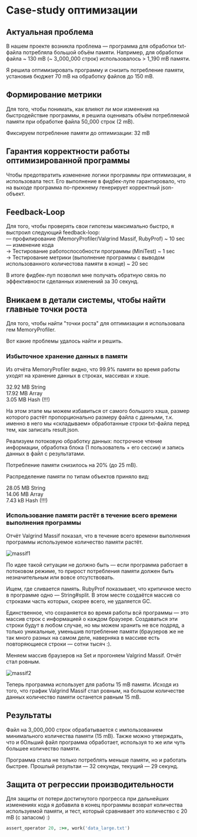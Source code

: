 # Case-study оптимизации

## Актуальная проблема
В нашем проекте возникла проблема — программа для обработки txt-файла потребляла большой объём памяти. Например, для обработки файла ~ 130 mB (~ 3_000_000 строк) использовалось > 1_190 mB памяти.

Я решила оптимизировать программу и снизить потребление памяти, установив бюджет 70 mB на обработку файлов до 150 mB.

## Формирование метрики
Для того, чтобы понимать, как влияют ли мои изменения на быстродействие программы, я решила оценивать объём потребляемой памяти при обработке файла 50_000 строк (2 mB).

Фиксируем потребление памяти до оптимизации:
32 mB

## Гарантия корректности работы оптимизированной программы
Чтобы предотвратить изменение логики программы при оптимизации, я использовала тест. Его выполнение в фидбек-лупе гарантировало, что на выходе программа по-прежнему генерирует корректный json-объект.

## Feedback-Loop
Для того, чтобы проверять свои гипотезы максимально быстро, я выстроил следующий feedback-loop:  
— профилирование (MemoryProfiler/Valgrind Massif, RubyProf)          ~ 10 sec  
— изменение кода  
→ Тестирование работоспособности программы (MiniTest)                ~ 1 sec  
→ Тестирование метрики (выполнение программы с выводом  
  использованного количестова памяти в конце)                        ~ 20 sec  

В итоге фидбек-луп позволил мне получать обратную связь по эффективности сделанных изменений за 30 секунд.

## Вникаем в детали системы, чтобы найти главные точки роста
Для того, чтобы найти "точки роста" для оптимизации я использовала гем MemoryProfiler.

Вот какие проблемы удалось найти и решить.

### Избыточное хранение данных в памяти
Из отчёта MemoryProfiler видно, что 99.9% памяти во время работы уходят на хранение данных в строках, массивах и хэше.

32.92 MB  String  
17.92 MB  Array  
 3.05 MB  Hash (!!!)

На этом этапе мы можем избавиться от самого большого хэша, размер которого растёт пропорционально размеру файла с данными, т.к. именно в него мы «складываем» обработанные строки txt-файла перед тем, как записать result.json.

Реализуем потоковую обработку данных: построчное чтение информации, обработка блока (1 пользователь + его сессии) и запись данных в файл с результатами.

Потребление памяти снизилось на 20% (до 25 mB).

Распределение памяти по типам объектов приняло вид:

28.05 MB  String  
14.06 MB  Array  
 7.43 kB  Hash (!!!)

### Использование памяти растёт в течение всего времени выполнения программы
Отчёт Valgrind Massif показал, что в течение всего времени выполнения программы используемое количество памяти растёт.

![massif1](https://sun9-33.userapi.com/c850608/v850608800/c0fe9/WUGx8-LVB64.jpg)

По идеe такой ситуации не должно быть — если программа работает в потоковом режиме, то прирост потребления памяти должен быть незначительным или вовсе отсутствовать.

Ищем, где сливается память. RubyProf показывает, что критичное место в программе одно — String#split. В этом месте создаётся массив со строками часть которых, скорее всего, не удаляется GC.

Единственное, что сохраняется во время работы всй программы — это массив строк с информацией о каждом браузере. Создаваться эти строки будут в любом случае, но мы можем хранить не все подряд, а только уникальные, уменьшив потребление памяти (браузеров же не так много разных на самом деле, наверняка в массиве есть повторяющиеся строки — сотни тысяч :).

Меняем массив браузеров на Set и прогоняем Valgrind Massif. Отчёт стал ровным.

![massif2](https://sun9-48.userapi.com/c850608/v850608800/c0ff2/c5vN8jDNQog.jpg)

Теперь программа использует для работы 15 mB памяти. Исходя из того, что график Valgrind Massif стал ровным, на большом количестве данных количество памяти останется равным 15 mB.

## Результаты
Файл на 3_000_000 строк обрабатывается с импользованием минимального количества памяти (15 mB). Также можно утверждать, что и бОльший файл программа обработает, используя то же или чуть большее количество памяти.

Программа стала не только потреблять меньше памяти, но и работать быстрее. Прошлый результаи — 32 секунды, текущий — 29 секунд.

## Защита от регрессии производительности
Для защиты от потери достигнутого прогресса при дальнейших изменениях кода я добавила в конец программы возврат количества используемой памяти, и тест, который сравнивает это количество с 20 mB (с запасом) :)
```ruby
assert_operator 20, :>=, work('data_large.txt')
```
